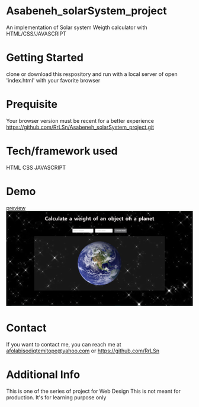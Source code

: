 # Asabeneh_solarSystem_project
An implementation of Solar system Weigth calculator with HTML/CSS/JAVASCRIPT

# Getting Started
clone or download this respository and run with a local server of open 'index.html' with your favorite browser

# Prequisite
Your browser version must be recent for a better experience https://github.com/RrLSn/Asabeneh_solarSystem_project.git

# Tech/framework used
HTML
CSS
JAVASCRIPT

# Demo
[preview](https://sparkling-hummingbird-2ac85a.netlify.app)
![screenshot](./media/Screenshot%202022-12-30%20023248.png)


# Contact
If you want to contact me, you can reach me at
afolabisodiqtemitope@yahoo.com or
https://github.com/RrLSn

# Additional Info
This is one of the series of project for Web Design
This is not meant for production. It's for learning purpose only
